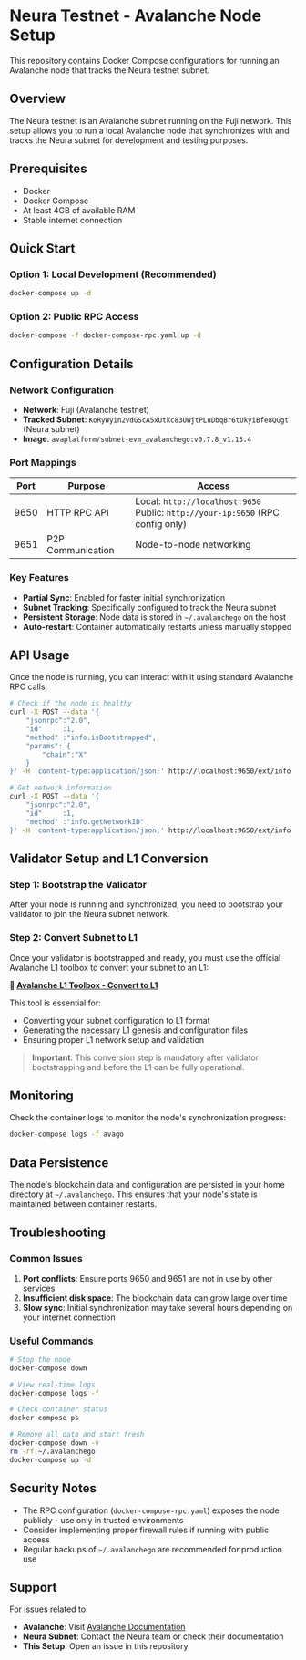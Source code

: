 # Neura Testnet - Avalanche Node Setup

This repository contains Docker Compose configurations for running an Avalanche node that tracks the Neura testnet subnet.

## Overview

The Neura testnet is an Avalanche subnet running on the Fuji network. This setup allows you to run a local Avalanche node that synchronizes with and tracks the Neura subnet for development and testing purposes.

## Prerequisites

- Docker
- Docker Compose
- At least 4GB of available RAM
- Stable internet connection

## Quick Start

### Option 1: Local Development (Recommended)

```bash
docker-compose up -d
```

### Option 2: Public RPC Access

```bash
docker-compose -f docker-compose-rpc.yaml up -d
```

## Configuration Details

### Network Configuration

- **Network**: Fuji (Avalanche testnet)
- **Tracked Subnet**: `KoRyWyin2vdGScA5xUtkc83UWjtPLuDbqBr6tUkyiBfe8QGgt` (Neura subnet)
- **Image**: `avaplatform/subnet-evm_avalanchego:v0.7.8_v1.13.4`

### Port Mappings

| Port | Purpose           | Access                                                                             |
| ---- | ----------------- | ---------------------------------------------------------------------------------- |
| 9650 | HTTP RPC API      | Local: `http://localhost:9650`<br/>Public: `http://your-ip:9650` (RPC config only) |
| 9651 | P2P Communication | Node-to-node networking                                                            |

### Key Features

- **Partial Sync**: Enabled for faster initial synchronization
- **Subnet Tracking**: Specifically configured to track the Neura subnet
- **Persistent Storage**: Node data is stored in `~/.avalanchego` on the host
- **Auto-restart**: Container automatically restarts unless manually stopped

## API Usage

Once the node is running, you can interact with it using standard Avalanche RPC calls:

```bash
# Check if the node is healthy
curl -X POST --data '{
    "jsonrpc":"2.0",
    "id"     :1,
    "method" :"info.isBootstrapped",
    "params": {
        "chain":"X"
    }
}' -H 'content-type:application/json;' http://localhost:9650/ext/info

# Get network information
curl -X POST --data '{
    "jsonrpc":"2.0",
    "id"     :1,
    "method" :"info.getNetworkID"
}' -H 'content-type:application/json;' http://localhost:9650/ext/info
```

## Validator Setup and L1 Conversion

### Step 1: Bootstrap the Validator

After your node is running and synchronized, you need to bootstrap your validator to join the Neura subnet network.

### Step 2: Convert Subnet to L1

Once your validator is bootstrapped and ready, you must use the official Avalanche L1 toolbox to convert your subnet to an L1:

**🔧 [Avalanche L1 Toolbox - Convert to L1](https://build.avax.network/tools/l1-toolbox#convertToL1)**

This tool is essential for:

- Converting your subnet configuration to L1 format
- Generating the necessary L1 genesis and configuration files
- Ensuring proper L1 network setup and validation

> **Important**: This conversion step is mandatory after validator bootstrapping and before the L1 can be fully operational.

## Monitoring

Check the container logs to monitor the node's synchronization progress:

```bash
docker-compose logs -f avago
```

## Data Persistence

The node's blockchain data and configuration are persisted in your home directory at `~/.avalanchego`. This ensures that your node's state is maintained between container restarts.

## Troubleshooting

### Common Issues

1. **Port conflicts**: Ensure ports 9650 and 9651 are not in use by other services
2. **Insufficient disk space**: The blockchain data can grow large over time
3. **Slow sync**: Initial synchronization may take several hours depending on your internet connection

### Useful Commands

```bash
# Stop the node
docker-compose down

# View real-time logs
docker-compose logs -f

# Check container status
docker-compose ps

# Remove all data and start fresh
docker-compose down -v
rm -rf ~/.avalanchego
docker-compose up -d
```

## Security Notes

- The RPC configuration (`docker-compose-rpc.yaml`) exposes the node publicly - use only in trusted environments
- Consider implementing proper firewall rules if running with public access
- Regular backups of `~/.avalanchego` are recommended for production use

## Support

For issues related to:

- **Avalanche**: Visit [Avalanche Documentation](https://docs.avax.network/)
- **Neura Subnet**: Contact the Neura team or check their documentation
- **This Setup**: Open an issue in this repository
